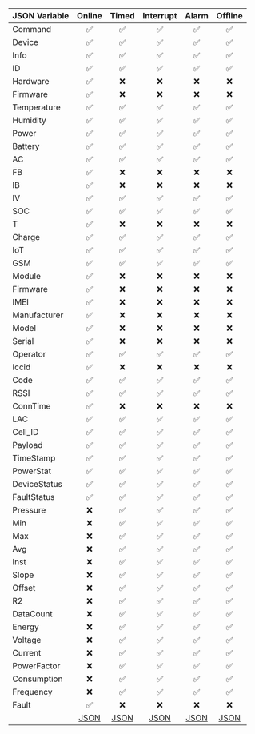 | JSON Variable | Online	        | Timed	            | Interrupt	        | Alarm             | Offline           |
|---------------|:-----------------:|:-----------------:|:-----------------:|:-----------------:|:-----------------:|
| Command		|:white_check_mark: |:white_check_mark:	|:white_check_mark:	|:white_check_mark: |:white_check_mark: |
| Device		|:white_check_mark:	|:white_check_mark:	|:white_check_mark:	|:white_check_mark: |:white_check_mark: |
| Info			|:white_check_mark:	|:white_check_mark:	|:white_check_mark:	|:white_check_mark: |:white_check_mark: |
| ID			|:white_check_mark:	|:white_check_mark:	|:white_check_mark:	|:white_check_mark: |:white_check_mark: |
| Hardware		|:white_check_mark:	|:x:            	|:x:				|:x:                |:x:                |
| Firmware		|:white_check_mark:	|:x:            	|:x:				|:x:                |:x:                |
| Temperature   |:white_check_mark:	|:white_check_mark:	|:white_check_mark:	|:white_check_mark: |:white_check_mark: |
| Humidity      |:white_check_mark:	|:white_check_mark:	|:white_check_mark:	|:white_check_mark: |:white_check_mark: |
| Power			|:white_check_mark:	|:white_check_mark:	|:white_check_mark:	|:white_check_mark: |:white_check_mark: |
| Battery		|:white_check_mark:	|:white_check_mark:	|:white_check_mark:	|:white_check_mark: |:white_check_mark: |
| AC			|:white_check_mark:	|:white_check_mark:	|:white_check_mark:	|:white_check_mark: |:white_check_mark: |
| FB			|:white_check_mark:	|:x:	            |:x:				|:x:                |:x:                |
| IB			|:white_check_mark:	|:x:	            |:x:				|:x:                |:x:                |
| IV			|:white_check_mark:	|:white_check_mark:	|:white_check_mark:	|:white_check_mark: |:white_check_mark: |
| SOC			|:white_check_mark:	|:white_check_mark:	|:white_check_mark:	|:white_check_mark: |:white_check_mark: |
| T				|:white_check_mark:	|:x:	            |:x:				|:x:                |:x:                |
| Charge		|:white_check_mark:	|:white_check_mark:	|:white_check_mark:	|:white_check_mark: |:white_check_mark: |
| IoT			|:white_check_mark:	|:white_check_mark:	|:white_check_mark:	|:white_check_mark: |:white_check_mark: |
| GSM			|:white_check_mark:	|:white_check_mark:	|:white_check_mark:	|:white_check_mark: |:white_check_mark: |
| Module		|:white_check_mark:	|:x:	            |:x:				|:x:                |:x:                |
| Firmware		|:white_check_mark:	|:x:            	|:x:				|:x:                |:x:                |
| IMEI			|:white_check_mark:	|:x:	            |:x:				|:x:                |:x:                |
| Manufacturer	|:white_check_mark:	|:x:            	|:x:				|:x:                |:x:                |
| Model			|:white_check_mark:	|:x:	            |:x:				|:x:                |:x:                |
| Serial		|:white_check_mark:	|:x:            	|:x:				|:x:                |:x:                |
| Operator		|:white_check_mark:	|:white_check_mark:	|:white_check_mark:	|:white_check_mark: |:white_check_mark: |
| Iccid			|:white_check_mark:	|:x:            	|:x:				|:x:                |:x:                |
| Code			|:white_check_mark:	|:white_check_mark:	|:white_check_mark:	|:white_check_mark: |:white_check_mark: |
| RSSI			|:white_check_mark:	|:white_check_mark:	|:white_check_mark:	|:white_check_mark: |:white_check_mark: |
| ConnTime		|:white_check_mark:	|:x:             	|:x:	            |:x:                |:x:                |
| LAC			|:white_check_mark:	|:white_check_mark:	|:white_check_mark:	|:white_check_mark: |:white_check_mark: |
| Cell_ID		|:white_check_mark:	|:white_check_mark:	|:white_check_mark:	|:white_check_mark: |:white_check_mark: |
| Payload		|:white_check_mark:	|:white_check_mark:	|:white_check_mark:	|:white_check_mark: |:white_check_mark: |
| TimeStamp		|:white_check_mark:	|:white_check_mark:	|:white_check_mark:	|:white_check_mark: |:white_check_mark: |
| PowerStat  	|:white_check_mark:	|:white_check_mark:	|:white_check_mark:	|:white_check_mark: |:white_check_mark: |
| DeviceStatus  |:white_check_mark:	|:white_check_mark:	|:white_check_mark:	|:white_check_mark: |:white_check_mark: |
| FaultStatus   |:white_check_mark:	|:white_check_mark:	|:white_check_mark:	|:white_check_mark: |:white_check_mark: |
| Pressure      |:x:	            |:white_check_mark:	|:white_check_mark:	|:white_check_mark: |:white_check_mark: |
| Min           |:x:            	|:white_check_mark:	|:white_check_mark:	|:white_check_mark: |:white_check_mark: |
| Max           |:x:            	|:white_check_mark:	|:white_check_mark:	|:white_check_mark: |:white_check_mark: |
| Avg           |:x:            	|:white_check_mark:	|:white_check_mark:	|:white_check_mark: |:white_check_mark: |
| Inst          |:x:                |:white_check_mark:	|:white_check_mark:	|:white_check_mark: |:white_check_mark: |
| Slope         |:x:            	|:white_check_mark:	|:white_check_mark:	|:white_check_mark: |:white_check_mark: |
| Offset        |:x:            	|:white_check_mark:	|:white_check_mark:	|:white_check_mark: |:white_check_mark: |
| R2            |:x:            	|:white_check_mark:	|:white_check_mark:	|:white_check_mark: |:white_check_mark: |
| DataCount     |:x:            	|:white_check_mark:	|:white_check_mark:	|:white_check_mark: |:white_check_mark: |
| Energy        |:x:            	|:white_check_mark:	|:white_check_mark:	|:white_check_mark: |:white_check_mark: |
| Voltage       |:x:            	|:white_check_mark:	|:white_check_mark:	|:white_check_mark: |:white_check_mark: |
| Current       |:x:            	|:white_check_mark:	|:white_check_mark:	|:white_check_mark: |:white_check_mark: |
| PowerFactor   |:x:            	|:white_check_mark:	|:white_check_mark:	|:white_check_mark: |:white_check_mark: |
| Consumption   |:x:            	|:white_check_mark:	|:white_check_mark:	|:white_check_mark: |:white_check_mark: |
| Frequency     |:x:            	|:white_check_mark:	|:white_check_mark:	|:white_check_mark: |:white_check_mark: |
| Fault			|:white_check_mark:	|:x:	            |:x:				|:x:                |:x:                |
|               | [JSON](Online.json) | [JSON](Timed.json) | [JSON](Interrupt.json) | [JSON](Alarm.json) | [JSON](Offline.json) |